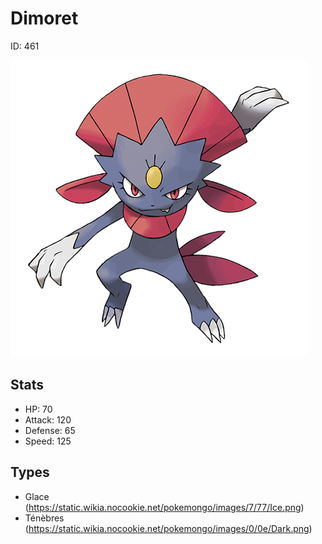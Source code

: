 # Dimoret


ID: 461

![](https://raw.githubusercontent.com/PokeAPI/sprites/master/sprites/pokemon/other/official-artwork/461.png "Dimoret")

## Stats


 - HP: 70
 - Attack: 120
 - Defense: 65
 - Speed: 125

## Types


 - Glace (https://static.wikia.nocookie.net/pokemongo/images/7/77/Ice.png)
 - Ténèbres (https://static.wikia.nocookie.net/pokemongo/images/0/0e/Dark.png)
